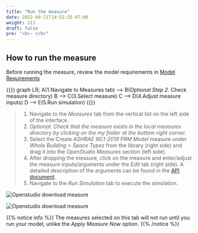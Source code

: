 ```yaml
---
title: "Run the measure"
date: 2022-09-21T14:52:25-07:00
weight: 213
draft: false
pre: "<b>- </b>"
---
```


## How to run the measure

Before running the measure, review the model requirements in
[Model Requirements](/BEM-for-PRM/user_guide/model_requirements)

<!-- - Select "Components & Measures" from the top menu in the screen
- Select Whole Building/ Space Types in the Apply Measure window
  - Click the arrow next to Space types to show available measures
  - Select the "Create ASHRAE 90.1-2019 PRM Model" measure
  - Make selections in the right-hand side of the window as needed
  - Click on the Apply Measure at the bottom of the screen
   -->

 {{<mermaid align="center">}}
graph LR;
    A(1.Navigate to Measures tab) --> B(*Optional Step 2.* Check measure directory)
    B --> C(3.Select measure)
    C --> D(4.Adjust measure inputs)
    D --> E(5.Run simulation)
    {{</mermaid>}}

>1. Navigate to the *_Measures_* tab from the vertical list on the left side of the interface. 
>2. *Optional: Check that the measure exists in the local measures directory by clicking on the my folder at the bottom right corner.*
>3. Select the Create *_ASHRAE 90.1-2019 PRM Model_* measure under *_Whole Building > Space Types_* from the library (right side) and drag it into the *_OpenStudio Measures_* section (left side).
>4. After dropping the measure, click on the measure and enter/adjust the measure inputs/arguments under the *_Edit_* tab (right side). A detailed description of the arguments can be found in the [API document](https://pnnl.github.io/BEM-for-PRM/user_guide/prm_api_ref/baseline_generation_api/).
>5. Navigate to the *_Run Simulation_* tab to execute the simulation. 

![Openstudio download measure](/BEM-for-PRM/get_start/os_app/images/osapp3.jpg?width=800px&align=left&classes=border)

![Openstudio download measure](/BEM-for-PRM/get_start/os_app/images/osapp4.jpg?width=800px&align=left&classes=border)

{{% notice info %}}
The measures selected on this tab will not run until you run your model, unlike the *_Apply Measure Now_* option. 
{{% /notice %}}
 

